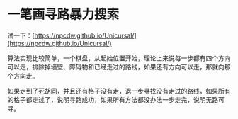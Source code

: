 # 一笔画寻路暴力搜索

试一下：[https://npcdw.github.io/Unicursal/](https://npcdw.github.io/Unicursal/)

算法实现比较简单，一个棋盘，从起始位置开始，理论上来说每一步都有四个方向可以走，排除掉墙壁、障碍物和已经走过的路线，如果还有方向可以走，那就向那个方向走。

如果走到了死胡同，并且还有格子没有走，退一步寻找没有走过的路线，如果所有的格子都走过了，说明寻路成功，如果所有方法都没办法一步走完，说明无路可寻。